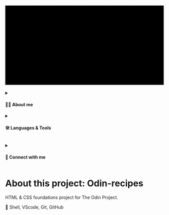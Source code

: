 ![](https://github.com/hess-sabina/odin-recipes/blob/f44a312953869dc766052c26b64e21f813563995/wb%20header%20gif.gif)

<details>
<summary><b><h4>🚶‍♀️ About me<h4></b></summary><br/>

<p align="left">
Hey, I am S. I am self-taught Full Stack Web Developer from Germany with educational experience in Design, currently living in Belgium. I am excited about my future in tech, to start new projects and to get to know a new community. Let me know if you have further questions!
<br>
<br>
    <p>⛰️ Current goal: Finish "The Odin Project"</p>
    <p>🌱 Currently learning HTML, CSS, Node.js & JavaScript</p>
    <p>🙂 I enjoy hiking, photography and playing videogames in my free time.</p>
    <p>💬 If you have any question/feedback, please do not hesitate to reach out to me!</p>
    <p>⚡ Fun fact: My first line of code was not "Hello World!"</p>
    </p>
</details>
  
<details><summary><b><h4>🛠️ Languages & Tools<h4></b></summary><br/>

<p align="left"> <a href="https://git-scm.com/" target="_blank"> <img src="https://www.vectorlogo.zone/logos/git-scm/git-scm-icon.svg" alt="git" width="40" height="40"/></a> <a href="https://www.w3.org/html/" target="_blank"> <img src="https://raw.githubusercontent.com/devicons/devicon/master/icons/html5/html5-original-wordmark.svg" alt="html5" width="40" height="40"/></a> <a href="https://www.w3schools.com/css/" target="_blank"> <img src="https://raw.githubusercontent.com/devicons/devicon/master/icons/css3/css3-original-wordmark.svg" alt="css3" width="40" height="40"/></a> <a href="https://developer.mozilla.org/en-US/docs/Web/JavaScript" target="_blank"> <img src="https://raw.githubusercontent.com/devicons/devicon/master/icons/javascript/javascript-original.svg" alt="javascript" width="40" height="40"/></a> 
<a href="https://nodejs.org" target="_blank"> <img src="https://raw.githubusercontent.com/devicons/devicon/master/icons/nodejs/nodejs-original-wordmark.svg" alt="nodejs" width="40" height="40"/> </a></details></p>

<details><summary><b><h4>🤝 Connect with me</h4></b></summary><br/>
 <p align="left"><a href="https://github.com/hess-sabina" target="_blank"><img alt="Github" src="https://img.shields.io/badge/GitHub-%2312100E.svg?&style=for-the-badge&logo=Github&logoColor=white" /></a> 
<br>
<br>
<a href="http://discordapp.com/users/970420809573224458" target="_blank"><img alt="Discord" src="https://img.shields.io/badge/-Discord-blue" /></a></p></details>

# About this project: Odin-recipes

HTML & CSS foundations project for The Odin Project.
  
 🧰 Shell, VScode, Git, GitHub